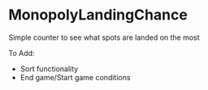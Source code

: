 # MonopolyLandingChance
Simple counter to see what spots are landed on the most

To Add:
- Sort functionality
- End game/Start game conditions
